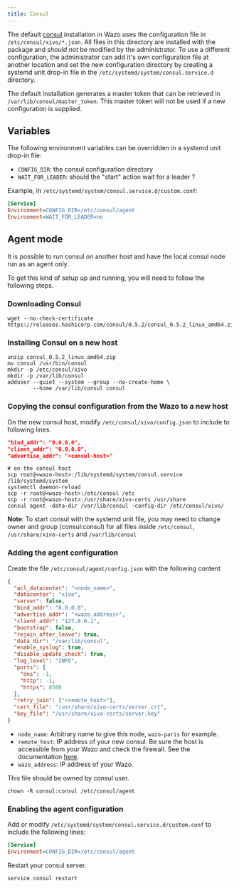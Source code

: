 ```yaml
---
title: Consul
---
```


The default [consul](https://consul.io) installation in Wazo uses the configuration file in
`/etc/consul/xivo/*.json`. All files in this directory are installed with the package and _should
not_ be modified by the administrator. To use a different configuration, the administrator can add
it's own configuration file at another location and set the new configuration directory by creating
a systemd unit drop-in file in the `/etc/systemd/system/consul.service.d` directory.

The default installation generates a master token that can be retrieved in
`/var/lib/consul/master_token`. This master token will not be used if a new configuration is
supplied.

## Variables

The following environment variables can be overridden in a systemd unit drop-in file:

- `CONFIG_DIR`: the consul configuration directory
- `WAIT_FOR_LEADER`: should the "start" action wait for a leader ?

Example, in `/etc/systemd/system/consul.service.d/custom.conf`:

```ini
[Service]
Environment=CONFIG_DIR=/etc/consul/agent
Environment=WAIT_FOR_LEADER=no
```

## Agent mode

It is possible to run consul on another host and have the local consul node run as an agent only.

To get this kind of setup up and running, you will need to follow the following steps.

### Downloading Consul

```shell
wget --no-check-certificate https://releases.hashicorp.com/consul/0.5.2/consul_0.5.2_linux_amd64.zip
```

### Installing Consul on a new host

```shell
unzip consul_0.5.2_linux_amd64.zip
mv consul /usr/bin/consul
mkdir -p /etc/consul/xivo
mkdir -p /var/lib/consul
adduser --quiet --system --group --no-create-home \
        --home /var/lib/consul consul
```

### Copying the consul configuration from the Wazo to a new host

On the new consul host, modify `/etc/consul/xivo/config.json` to include to following lines.

```json
"bind_addr": "0.0.0.0",
"client_addr": "0.0.0.0",
"advertise_addr": "<consul-host>"
```

```shell
# on the consul host
scp root@<wazo-host>:/lib/systemd/system/consul.service /lib/systemd/system
systemctl daemon-reload
scp -r root@<wazo-host>:/etc/consul /etc
scp -r root@<wazo-host>:/usr/share/xivo-certs /usr/share
consul agent -data-dir /var/lib/consul -config-dir /etc/consul/xivo/
```

**Note**: To start consul with the systemd unit file, you may need to change owner and group
(consul:consul) for all files inside `/etc/consul`, `/usr/share/xivo-certs` and `/var/lib/consul`

### Adding the agent configuration

Create the file `/etc/consul/agent/config.json` with the following content

```json
{
  "acl_datacenter": "<node_name>",
  "datacenter": "xivo",
  "server": false,
  "bind_addr": "0.0.0.0",
  "advertise_addr": "<wazo_address>",
  "client_addr": "127.0.0.1",
  "bootstrap": false,
  "rejoin_after_leave": true,
  "data_dir": "/var/lib/consul",
  "enable_syslog": true,
  "disable_update_check": true,
  "log_level": "INFO",
  "ports": {
    "dns": -1,
    "http": -1,
    "https": 8500
  },
  "retry_join": ["<remote_host>"],
  "cert_file": "/usr/share/xivo-certs/server.crt",
  "key_file": "/usr/share/xivo-certs/server.key"
}
```

- `node_name`: Arbitrary name to give this node, `wazo-paris` for example.
- `remote_host`: IP address of your new consul. Be sure the host is accessible from your Wazo and
  check the firewall. See the documentation [here](/uc-doc/contributors/network).
- `wazo_address`: IP address of your Wazo.

This file should be owned by consul user.

```shell
chown -R consul:consul /etc/consul/agent
```

### Enabling the agent configuration

Add or modify `/etc/systemd/system/consul.service.d/custom.conf` to include the following lines:

```ini
[Service]
Environment=CONFIG_DIR=/etc/consul/agent
```

Restart your consul server.

```shell
service consul restart
```
